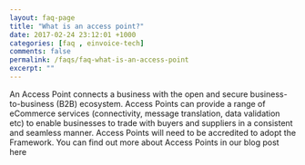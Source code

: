 ```yaml
---
layout: faq-page
title: "What is an access point?"
date: 2017-02-24 23:12:01 +1000
categories: [faq , einvoice-tech]
comments: false
permalink: /faqs/faq-what-is-an-access-point
excerpt: ""
---
```

An Access Point connects a business with the open and secure business-to-business (B2B) ecosystem. Access Points can provide a range of eCommerce services (connectivity, message translation, data validation etc) to enable businesses to trade with buyers and suppliers in a consistent and seamless manner. Access Points will need to be accredited to adopt the Framework. You can find out more about Access Points in our blog post here 
